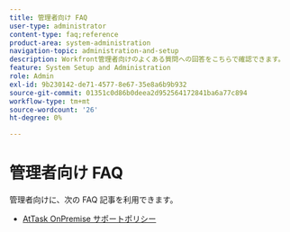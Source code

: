 ```yaml
---
title: 管理者向け FAQ
user-type: administrator
content-type: faq;reference
product-area: system-administration
navigation-topic: administration-and-setup
description: Workfront管理者向けのよくある質問への回答をこちらで確認できます。
feature: System Setup and Administration
role: Admin
exl-id: 9b230142-de71-4577-8e67-35e8a6b9b932
source-git-commit: 01351c0d86b0deea2d952564172841ba6a77c894
workflow-type: tm+mt
source-wordcount: '26'
ht-degree: 0%

---
```


# 管理者向け FAQ

管理者向けに、次の FAQ 記事を利用できます。

* [AtTask OnPremise サポートポリシー](../../administration-and-setup/administrator-faqs/attask-onpremise-support-policy.md)

  <!--
  <li Migrating to another cluster</a> </li>
  -->

